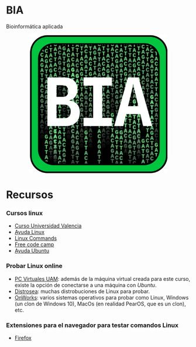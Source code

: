 # BIA

Bioinformática aplicada


<p align="center" width="100%">
    <img width="75%" src="./images/bia_logo.svg">
</p>


# Recursos

### Cursos linux

- [Curso Universidad Valencia](https://mural.uv.es/oshuso/81_introduccin_a_linux.html)  
- [Ayuda Linux](https://ayudalinux.com/)  
- [Linux Commands](https://linuxcommand.org/index.php)  
- [Free code camp](https://www.freecodecamp.org/espanol/news/comandos-de-linux/)  
- [Ayuda Ubuntu](https://www.guia-ubuntu.com/index.php/Comandos)  
<!-- [Otro curso](https://rsg-ecuador.github.io/unix.bioinfo.rsgecuador/content/Curso_basico/01_Unix_GNU-Linux/0_Resumen.html)-->

### Probar Linux online

- [PC Virtuales UAM](https://pc-virtual.uam.es/): además de la máquina virtual creada para este curso, existe la opción de conectarse a una máquina con _Ubuntu_.  
- [Distrosea](https://distrosea.com): muchas distrobuciones de Linux para probar.  
- [OnWorks](https://www.onworks.net/): varios sistemas operativos para probar como Linux, Windows (un clon de Windows 10), MacOs (en realidad PearOS, que es un clon), etc.  

### Extensiones para el navegador para testar comandos Linux

- [Firefox](https://addons.mozilla.org/es-ES/firefox/addon/xlinux-console-terminal/?utm_source=addons.mozilla.org&utm_medium=referral&utm_content=search)